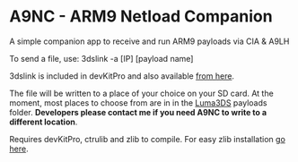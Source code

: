 # A9NC - ARM9 Netload Companion
A simple companion app to receive and run ARM9 payloads via CIA & A9LH

To send a file, use:
3dslink -a [IP] [payload name]

3dslink is included in devKitPro and also available [from here](http://davejmurphy.com/3dslink/).

The file will be written to a place of your choice on your SD card. At the moment, most places to choose from are in in the [Luma3DS](https://github.com/AuroraWright/Luma3DS) payloads folder. __Developers please contact me if you need A9NC to write to a different location__. 

Requires devKitPro, ctrulib and zlib to compile. For easy zlib installation [go here](https://github.com/devkitPro/3ds_portlibs).
